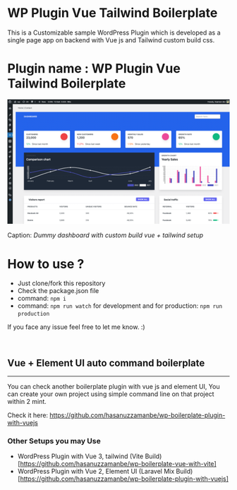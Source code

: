 # WP Plugin Vue Tailwind Boilerplate
This is a Customizable sample WordPress Plugin which is developed as a single page app on backend with Vue js and Tailwind custom build css.
# Plugin name : WP Plugin Vue Tailwind Boilerplate


<img src="./src/github-images/dashboard.png" />

Caption: <i>Dummy dashboard with custom build vue + tailwind setup</i><br/>

# How to use ?

- Just clone/fork this repository
- Check the package.json file
- command: `npm i`
- command: `npm run watch` for development and for production: `npm run production`




If you face any issue feel free to let me know. :)

<br/>

## Vue + Element UI auto command boilerplate
<hr/>
You can check another boilerplate plugin with vue js and element UI, You can create your own project using simple command line on that project within 2 mint.

Check it here: https://github.com/hasanuzzamanbe/wp-boilerplate-plugin-with-vuejs


### Other Setups you may Use
* WordPress Plugin with Vue 3, tailwind (Vite Build) [https://github.com/hasanuzzamanbe/wp-boilerplate-vue-with-vite]
* WordPress Plugin with Vue 2, Element UI (Laravel Mix Build) [https://github.com/hasanuzzamanbe/wp-boilerplate-plugin-with-vuejs]
